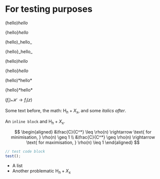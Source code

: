 # For testing purposes

(hello)_hello_

{hello}_hello_

(hello)\_hello\_

{hello}\_hello\_

(hello)*hello*

{hello}*hello*

(hello)\*hello\*

{hello}\*hello\*

$(f_{i})_{\ast}\mathscr{H}\rightarrow f_{i}(z)$

Some text before, the math: $\text{H}_h + X_\text{x}$, and some *italics after*.

An `inline block` and $\text{H}_h + X_\text{x}$.

$$
\begin{aligned}
&\frac{C}{C^*} \leq \rho(n) \rightarrow \text{ for minimisation, } \rho(n) \geq 1 \\
&\frac{C}{C^*} \geq \rho(n) \rightarrow \text{ for maximisation, } \rho(n) \leq 1
\end{aligned}
$$

```js
// test code block
test();
```

- A list
- Another problematic $\text{H}_h + X_\text{x}$
